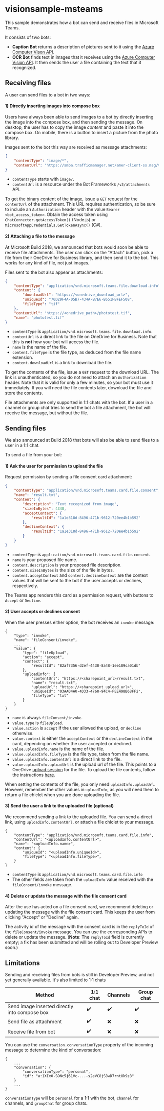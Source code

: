 # visionsample-msteams

This sample demonstrates how a bot can send and receive files in Microsoft Teams.

It consists of two bots:
* **Caption Bot** returns a description of pictures sent to it using the [Azure Computer Vison API](https://docs.microsoft.com/en-us/azure/cognitive-services/Computer-vision/Home#generating-descriptions).
* **OCR Bot** finds text in images that it receives using the [Azure Computer Vision API](https://docs.microsoft.com/en-us/azure/cognitive-services/Computer-vision/Home#optical-character-recognition-ocr). It then sends the user a file containing the text that it recognized.

## Receiving files
A user can send files to a bot in two ways:

#### 1) Directly inserting images into compose box
Users have always been able to send images to a bot by directly inserting the image into the compose box, and then sending the message. On desktop, the user has to copy the image *content* and paste it into the compose box. On mobile, there is a button to insert a picture from the photo library.

Images sent to the bot this way are received as message attachments:
```json
{
    "contentType": "image/*",
    "contentUrl": "https://smba.trafficmanager.net/amer-client-ss.msg/v3/attachments/0-cus-d7-e0ee4ec513aecf2e64124d1b11de2878/views/original"
}
``` 
* `contentType` starts with `image/`.
* `contentUrl` is a resource under the Bot Frameworks `/v3/attachments` API.

To get the binary content of the image, issue a `GET` request for the `contentUrl` of the attachment. This URL requires authentication, so be sure to include an `Authorization` header with the value `Bearer <bot_access_token>`. Obtain the access token using `ChatConnector.getAccessToken()` (Node.js) or [`MicrosoftAppCredentials.GetTokenAsync()`](https://docs.botframework.com/en-us/csharp/builder/sdkreference/db/d61/class_microsoft_1_1_bot_1_1_connector_1_1_microsoft_app_credentials.html#ac12485b537fc010eea4bff2954f8f4fc) (C#).

#### 2) Attaching a file to the message
At Microsoft Build 2018, we announced that bots would soon be able to receive file attachments. The user can click on the "Attach" button, pick a file from their OneDrive for Business library, and then send it to the bot. This works for any kind of file, not just images.

Files sent to the bot also appear as attachments:
```json
{
    "contentType": "application/vnd.microsoft.teams.file.download.info",
    "content": {
        "downloadUrl": "https://<onedrive_download_url>",
        "uniqueId": "70D29F4A-05B7-434A-B7E6-B651FBFEF508",
        "fileType": "tif"
    },
    "contentUrl": "https://<onedrive_path>/phototest.tif",
    "name": "phototest.tif"
}
 ``` 
 * `contentType` is `application/vnd.microsoft.teams.file.download.info`.
 * `contentUrl` is a direct link to the file on OneDrive for Business. Note that this is **not** how your bot will access the file.
 * `name` is the name of the file.
 * `content.fileType` is the file type, as deduced from the file name extension.
 * `content.downloadUrl` is a link to download the file. 
 
 To get the contents of the file, issue a `GET` request to the download URL. The link is unauthenticated, so you do not need to attach an `Authorization` header. Note that it is valid for only a few minutes, so your bot must use it immediately. If you will need the file contents later, download the file and store the contents.

File attachments are only supported in 1:1 chats with the bot. If a user in a channel or group chat tries to send the bot a file attachment, the bot will receive the message, but without the file.

## Sending files
We also announced at Build 2018 that bots will also be able to send files to a user in a 1:1 chat.

To send a file from your bot:

#### 1) Ask the user for permission to upload the file
Request permission by sending a file consent card attachment:
```json
{
    "contentType": "application/vnd.microsoft.teams.card.file.consent",
    "name": "result.txt",
    "content": {
        "description": "Text recognized from image",
        "sizeInBytes": 4348,
        "acceptContext": {
            "resultId": "1a1e318d-8496-471b-9612-720ee4b1b592"
        },
        "declineContext": {
            "resultId": "1a1e318d-8496-471b-9612-720ee4b1b592"
        }
    }
}
```
* `contentType` is `application/vnd.microsoft.teams.card.file.consent`.
* `name` is your proposed file name.
* `content.description` is your proposed file description.
* `content.sizeInBytes` is the size of the file in bytes. 
* `content.acceptContext` and `content.declineContext` are the context values that will be sent to the bot if the user accepts or declines, respectively.

The Teams app renders this card as a permission request, with buttons to `Accept` or `Decline`.

#### 2) User accepts or declines consent
When the user presses either option, the bot receives an `invoke` message:
```
{
    "type": "invoke",
    "name": "fileConsent/invoke",
    ...
    "value": {
        "type": "fileUpload",
        "action": "accept",
        "context": {
            "resultId": "82af7356-d2ef-4430-8a48-1ee189ca01db"
        },
        "uploadInfo": {
            "contentUrl": "https://<sharepoint_url>/result.txt",
            "name": "result.txt",
            "uploadUrl": "https://<sharepoint_upload_url>",
            "uniqueId": "03AA04A0-4D33-4760-94C4-FEE498B68FF2",
            "fileType": "txt"
        }
    }
}
```
* `name` is always `fileConsent/invoke`.
* `value.type` is `fileUpload`.
* `value.action` is `accept` if the user allowed the upload, or `decline` otherwise.
* `value.context` is either the `acceptContext` or the `declineContext` in the card, depending on whether the user accepted or declined.
* `value.uploadInfo.name` is the name of the file.
* `value.uploadInfo.fileType` is the file type, taken from the file name.
* `value.uploadInfo.contentUrl` is a direct link to the file.
* `value.uploadInfo.uploadUrl` is the upload url of the file. This points to a OneDrive [upload session](https://docs.microsoft.com/en-us/onedrive/developer/rest-api/api/driveitem_createuploadsession) for the file. To upload the file contents, follow the instructions [here](https://docs.microsoft.com/en-us/onedrive/developer/rest-api/api/driveitem_createuploadsession#upload-bytes-to-the-upload-session).

When setting the contents of the file, you only need `uploadInfo.uploadUrl`. However, remember the other values in `uploadInfo`, as you will need them to return a file chiclet when you are done uploading the file.

#### 3) Send the user a link to the uploaded file (optional)
We recommend sending a link to the uploaded file. You can send a direct link, using `uploadInfo.contentUrl`, or attach a file chiclet to your message.
```
{
    "contentType": "application/vnd.microsoft.teams.card.file.info",
    "contentUrl": "<uploadInfo.contentUrl>",
    "name": "<uploadInfo.name>",
    "content": {
        "uniqueId": "<uploadInfo.uniqueId>",
        "fileType": "<uploadInfo.fileType>",
    }
}
```
* `contentType` is `application/vnd.microsoft.teams.card.file.info`
* The other fields are taken from the `uploadInfo` value received with the `fileConsent/invoke` message.

#### 4) Delete or update the message with the file consent card
After the use has acted on a file consent card, we recommend deleting or updating the message with the file consent card. This keeps the user from clicking "Accept" or "Decline" again.

The activity id of the message with the consent card is in the `replyToId` of the `fileConsent/invoke` message. You can use the corresponding APIs to delete or update the message. (**Note**: The `replyToId` field is currently empty; a fix has been submitted and will be rolling out to Developer Preview soon.)

## Limitations

Sending and receiving files from bots is still in Developer Preview, and not yet generally available. It's also limited to 1:1 chats

| Method | 1:1 chat | Channels | Group chat |
|---|---|---|---|
| Send image inserted directly into compose box | ✔️ | ✔️ | ✔️ |
| Send file as attachment | ✔️ | ❌ | ❌ |
| Receive file from bot | ✔️ | ❌ | ❌ |

You can use the `conversation.conversationType` property of the incoming message to determine the kind of conversation:
```
{
    ...
    "conversation": {
        "conversationType": "personal",
        "id": "a:1XIx0-SONc5j61Vc-...-s2eVC8jS8wD7rntUk9z8"
    }
    ...
}
```
`conversationType` will be `personal` for a 1:1 with the bot, `channel` for channels, and `groupChat` for group chats.